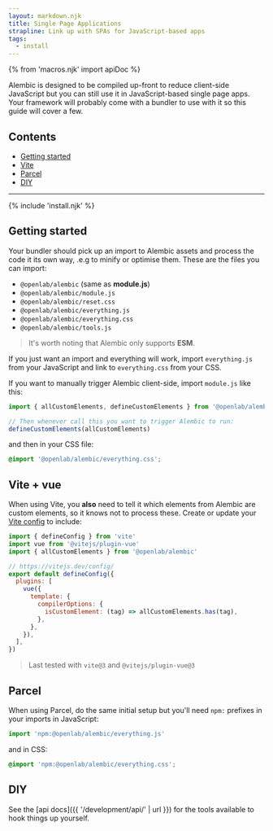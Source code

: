 ```yaml
---
layout: markdown.njk
title: Single Page Applications
strapline: Link up with SPAs for JavaScript-based apps
tags:
  - install
---
```


{% from 'macros.njk' import apiDoc %}

Alembic is designed to be compiled up-front to reduce client-side JavaScript but you can still use it in JavaScript-based single page apps. Your framework will probably come with a bundler to use with it so this guide will cover a few.

## Contents

- [Getting started](#getting-started)
- [Vite](#vite)
- [Parcel](#parcel)
- [DIY](#diy)

---

{% include 'install.njk' %}

## Getting started

Your bundler should pick up an import to Alembic assets and process the code it its own way, .e.g to minify or optimise them. These are the files you can import:

- `@openlab/alembic` (same as **module.js**)
- `@openlab/alembic/module.js`
- `@openlab/alembic/reset.css`
- `@openlab/alembic/everything.js`
- `@openlab/alembic/everything.css`
- `@openlab/alembic/tools.js`

> It's worth noting that Alembic only supports **ESM**.

If you just want an import and everything will work, import `everything.js` from your JavaScript
and link to `everything.css` from your CSS.

If you want to manually trigger Alembic client-side, import `module.js` like this:

```js
import { allCustomElements, defineCustomElements } from '@openlab/alembic'

// Then whenever call this you want to trigger Alembic to run:
defineCustomElements(allCustomElements)
```

and then in your CSS file:

```css
@import '@openlab/alembic/everything.css';
```

## Vite + vue

When using Vite, you **also** need to tell it which elements from Alembic are custom elements, so it knows not to process these. Create or update your [Vite config](https://vitejs.dev/config/) to include:

```js
import { defineConfig } from 'vite'
import vue from '@vitejs/plugin-vue'
import { allCustomElements } from '@openlab/alembic'

// https://vitejs.dev/config/
export default defineConfig({
  plugins: [
    vue({
      template: {
        compilerOptions: {
          isCustomElement: (tag) => allCustomElements.has(tag),
        },
      },
    }),
  ],
})
```

> Last tested with `vite@3` and `@vitejs/plugin-vue@3`

## Parcel

When using Parcel, do the same initial setup but you'll need `npm:` prefixes in your imports in JavaScript:

```js
import 'npm:@openlab/alembic/everything.js'
```

and in CSS:

```css
@import 'npm:@openlab/alembic/everything.css';
```

<!-- TODO: test with parcel and report versions -->

## DIY

See the [api docs]({{ '/development/api/' | url }}) for the tools available to hook things up yourself.
